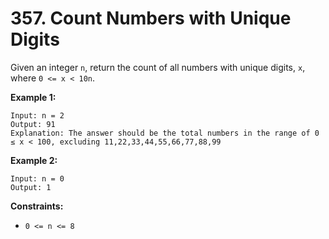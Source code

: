 # 357. Count Numbers with Unique Digits

Given an integer `n`, return the count of all numbers with unique digits, `x`, where `0 <= x < 10n`.

 

**Example 1:**

```
Input: n = 2
Output: 91
Explanation: The answer should be the total numbers in the range of 0 ≤ x < 100, excluding 11,22,33,44,55,66,77,88,99
```

**Example 2:**

```
Input: n = 0
Output: 1
```

 

**Constraints:**

- `0 <= n <= 8`